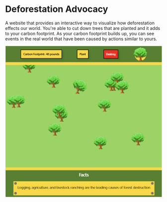 # Deforestation Advocacy
A website that provides an interactive way to visualize how deforestation effects our world. You're able to cut down trees that are planted and it adds to your carbon footprint. As your carbon footprint builds up, you can see events in the real world that have been caused by actions similar to yours.

![Front page](frontpage.png)
